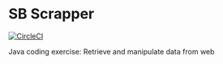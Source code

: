 # SB Scrapper
[![CircleCI](https://circleci.com/gh/nieled/sb-scrapper.svg?style=svg)](https://circleci.com/gh/nieled/sb-scrapper)

Java coding exercise: Retrieve and manipulate data from web
